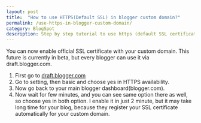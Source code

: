 ```yaml
---
layout: post
title:  "How to use HTTPS(Default SSL) in blogger custom domain?"
permalink: /use-https-in-blogger-custom-domain/
category: BlogSpot
description: Step by step tutorial to use https (default SSL certificate) in your blogger custom domain name.
---
```

You can now enable official SSL certificate with your custom domain. This future is currently in beta, but every blogger can use it via draft.blogger.com.

1. First go to <a href="https://draft.blogger.com" rel="nofollow" target="_blank">draft.blogger.com</a>
2. Go to setting, then basic and choose yes in HTTPS availability.<img class="img-responsive" alt="" src="https://cdn.goyllo.com/blogspot/blogger-https-aviliability-in-custom-domain.png" />
3. Now go back to your main blogger dashboard(blogger.com).
4. Now wait for few minutes, and you can see same option there as well, so choose yes in both option. I enable it in just 2 minute, but it may take long time for your blog, because they register your SSL certificate automatically for your custom domain.